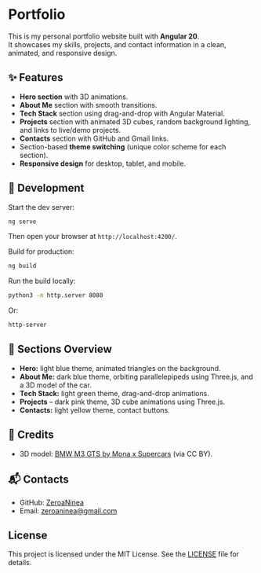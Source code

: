 # Portfolio

This is my personal portfolio website built with **Angular 20**.  
It showcases my skills, projects, and contact information in a clean, animated, and responsive design.

## ✨ Features

- **Hero section** with 3D animations.
- **About Me** section with smooth transitions.
- **Tech Stack** section using drag-and-drop with Angular Material.
- **Projects** section with animated 3D cubes, random background lighting, and links to live/demo projects.
- **Contacts** section with GitHub and Gmail links.
- Section-based **theme switching** (unique color scheme for each section).
- **Responsive design** for desktop, tablet, and mobile.

## 🚀 Development

Start the dev server:

```bash
ng serve

```

Then open your browser at `http://localhost:4200/`.

Build for production:

```bash
ng build

```

Run the build locally:

```bash
python3 -m http.server 8080

```

Or:

```bash
http-server

```

## 📂 Sections Overview

- **Hero:** light blue theme, animated triangles on the background.
- **About Me:** dark blue theme, orbiting parallelepipeds using Three.js, and a 3D model of the car.
- **Tech Stack:** light green theme, drag-and-drop animations.
- **Projects** – dark pink theme, 3D cube animations using Three.js.
- **Contacts:** light yellow theme, contact buttons.

## 📜 Credits

- 3D model: [BMW M3 GTS by Mona x Supercars](https://sketchfab.com/3d-models/bmw-m3-gts-e92-034f2fdd761342dca3c5400a190eb3d5) (via CC BY).

## 📬 Contacts

- GitHub: [ZeroaNinea](https://github.com/ZeroaNinea)
- Email: [zeroaninea@gmail.com](mailto:zeroaninea@gmail.com)

## License

This project is licensed under the MIT License. See the [LICENSE](LICENSE) file for details.
